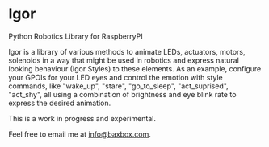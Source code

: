 # Igor
Python Robotics Library for RaspberryPI

Igor is a library of various methods to animate LEDs, actuators, motors, solenoids 
in a way that might be used in robotics and express natural looking behaviour (Igor Styles) to these
elements. As an example, configure your GPOIs for your LED eyes and control the emotion with
style commands, like "wake_up", "stare", "go_to_sleep", "act_suprised", "act_shy", all using a
combination of brightness and eye blink rate to express the desired animation.

This is a work in progress and experimental.

Feel free to email me at info@baxbox.com.
